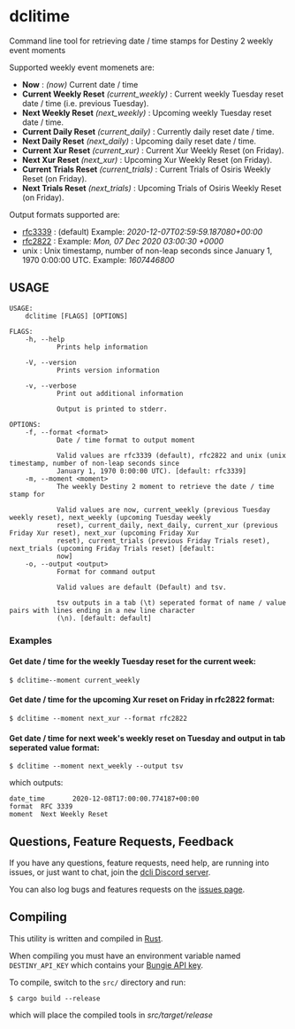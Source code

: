 # dclitime

Command line tool for retrieving date / time stamps for Destiny 2 weekly event moments

Supported weekly event momenets are:
* **Now** : *(now)* Current date / time
* **Current Weekly Reset** *(current_weekly)* : Current weekly Tuesday reset date / time (i.e. previous Tuesday).
* **Next Weekly Reset** *(next_weekly)* : Upcoming weekly Tuesday reset date / time.
* **Current Daily Reset** *(current_daily)* : Currently daily reset date / time.
* **Next Daily Reset** *(next_daily)* : Upcoming daily reset date / time.
* **Current Xur Reset** *(current_xur)* : Current Xur Weekly Reset (on Friday).
* **Next Xur Reset** *(next_xur)* : Upcoming Xur Weekly Reset (on Friday).
* **Current Trials Reset** *(current_trials)* : Current Trials of Osiris Weekly Reset (on Friday).
* **Next Trials Reset** *(next_trials)* : Upcoming Trials of Osiris Weekly Reset (on Friday).

Output formats supported are:
* [rfc3339](https://tools.ietf.org/html/rfc3339) : (default) Example: *2020-12-07T02:59:59.187080+00:00*
* [rfc2822](https://tools.ietf.org/html/rfc2822) : Example: *Mon, 07 Dec 2020 03:00:30 +0000*
* unix : Unix timestamp, number of non-leap seconds since January 1, 1970 0:00:00 UTC. Example: *1607446800*

## USAGE
```
USAGE:
    dclitime [FLAGS] [OPTIONS]

FLAGS:
    -h, --help       
            Prints help information

    -V, --version    
            Prints version information

    -v, --verbose    
            Print out additional information
            
            Output is printed to stderr.

OPTIONS:
    -f, --format <format>    
            Date / time format to output moment
            
            Valid values are rfc3339 (default), rfc2822 and unix (unix timestamp, number of non-leap seconds since
            January 1, 1970 0:00:00 UTC). [default: rfc3339]
    -m, --moment <moment>    
            The weekly Destiny 2 moment to retrieve the date / time stamp for
            
            Valid values are now, current_weekly (previous Tuesday weekly reset), next_weekly (upcoming Tuesday weekly
            reset), current_daily, next_daily, current_xur (previous Friday Xur reset), next_xur (upcoming Friday Xur
            reset), current_trials (previous Friday Trials reset), next_trials (upcoming Friday Trials reset) [default:
            now]
    -o, --output <output>    
            Format for command output
            
            Valid values are default (Default) and tsv.
            
            tsv outputs in a tab (\t) seperated format of name / value pairs with lines ending in a new line character
            (\n). [default: default]
```

### Examples

#### Get date / time for the weekly Tuesday reset for the current week:
```
$ dclitime--moment current_weekly
```

#### Get date / time for the upcoming Xur reset on Friday in rfc2822 format:
```
$ dclitime --moment next_xur --format rfc2822
```

#### Get date / time for next week's weekly reset on Tuesday and output in tab seperated value format:
```
$ dclitime --moment next_weekly --output tsv
```

which outputs:

```
date_time       2020-12-08T17:00:00.774187+00:00
format  RFC 3339
moment  Next Weekly Reset
```

## Questions, Feature Requests, Feedback

If you have any questions, feature requests, need help, are running into issues, or just want to chat, join the [dcli Discord server](https://discord.gg/2Y8bV2Mq3p).

You can also log bugs and features requests on the [issues page](https://github.com/mikechambers/dcli/issues).


## Compiling

This utility is written and compiled in [Rust](https://www.rust-lang.org/).

When compiling you must have an environment variable named `DESTINY_API_KEY` which contains your [Bungie API key](https://www.bungie.net/en/Application).

To compile, switch to the `src/` directory and run:

```
$ cargo build --release
```

which will place the compiled tools in *src/target/release*